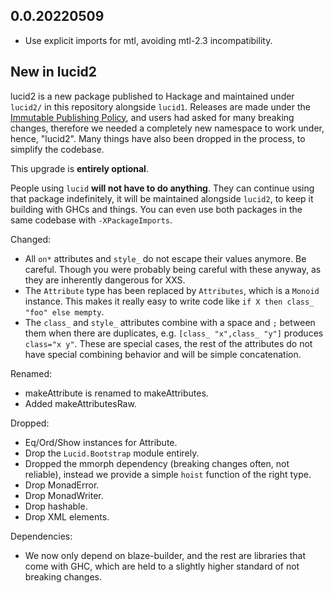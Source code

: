 ## 0.0.20220509

* Use explicit imports for mtl, avoiding mtl-2.3 incompatibility.

## New in lucid2

lucid2 is a new package published to Hackage and maintained under `lucid2/` in this repository alongside `lucid1`. Releases are made under the [Immutable Publishing Policy](https://chrisdone.com/posts/ipp/), and users had asked for many breaking changes, therefore we needed a completely new namespace to work under, hence, "lucid2". Many things have also been dropped in the process, to simplify the codebase.

This upgrade is **entirely optional**.

People using `lucid` **will not have to do anything**. They can continue using that package indefinitely, it will be maintained alongside `lucid2`, to keep it building with GHCs and things. You can even use both packages in the same codebase with `-XPackageImports`.

Changed:

* All `on*` attributes and `style_` do not escape their values anymore. Be
  careful. Though you were probably being careful with these anyway,
  as they are inherently dangerous for XXS.
* The `Attribute` type has been replaced by `Attributes`, which is a `Monoid` instance. This makes it really easy to write code like `if X then class_ "foo" else mempty`.
* The `class_` and `style_` attributes combine with a space and `;` between them when there are duplicates, e.g. `[class_ "x",class_ "y"]` produces `class="x y"`. These are special cases, the rest of the attributes do not have special combining behavior and will be simple concatenation.

Renamed:

* makeAttribute is renamed to makeAttributes.
* Added makeAttributesRaw.

Dropped:

* Eq/Ord/Show instances for Attribute.
* Drop the `Lucid.Bootstrap` module entirely.
* Dropped the mmorph dependency (breaking changes often, not
  reliable), instead we provide a simple `hoist` function of the right
  type.
* Drop MonadError.
* Drop MonadWriter.
* Drop hashable.
* Drop XML elements.

Dependencies:

* We now only depend on blaze-builder, and the rest are libraries that
  come with GHC, which are held to a slightly higher standard of not
  breaking changes.
